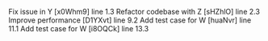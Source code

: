 Fix issue in Y [x0Whm9] line 1.3
Refactor codebase with Z [sHZhlO] line 2.3
Improve performance [D1YXvt] line 9.2
Add test case for W [huaNvr] line 11.1
Add test case for W [i8OQCk] line 13.3

